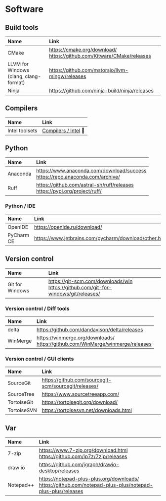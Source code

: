 # Software

## Build tools

| Name | Link |
| :--- | :--- |
| CMake | <https://cmake.org/download/><br><https://github.com/Kitware/CMake/releases> |
| LLVM for Windows<br>(clang, clang-format) | <https://github.com/mstorsjo/llvm-mingw/releases> |
| Ninja | <https://github.com/ninja-build/ninja/releases> |

## Compilers

| Name | Link |
| :--- | :--- |
| Intel toolsets | [Compilers / Intel](compilers/intel.md) 🔗 |

## Python

| Name | Link |
| :--- | :--- |
| Anaconda | <https://www.anaconda.com/download/success><br><https://repo.anaconda.com/archive/> |
| Ruff | <https://github.com/astral-sh/ruff/releases><br><https://pypi.org/project/ruff/> |

### Python / IDE

| Name | Link |
| :--- | :--- |
| OpenIDE | <https://openide.ru/download/> |
| PyCharm CE | <https://www.jetbrains.com/pycharm/download/other.html> |

## Version control

| Name | Link |
| :--- | :--- |
| Git for Windows | <https://git-scm.com/downloads/win><br><https://github.com/git-for-windows/git/releases/> |

### Version control / Diff tools

| Name | Link |
| :--- | :--- |
| delta | <https://github.com/dandavison/delta/releases> |
| WinMerge | <https://winmerge.org/downloads/><br><https://github.com/WinMerge/winmerge/releases> |

### Version control / GUI clients

| Name | Link |
| :--- | :--- |
| SourceGit | <https://github.com/sourcegit-scm/sourcegit/releases/> |
| SourceTree | <https://www.sourcetreeapp.com/> |
| TortoiseGit | <https://tortoisegit.org/download/> |
| TortoiseSVN | <https://tortoisesvn.net/downloads.html> |

## Var

| Name | Link |
| :--- | :--- |
| 7-zip | <https://www.7-zip.org/download.html><br><https://github.com/ip7z/7zip/releases> |
| draw.io | <https://github.com/jgraph/drawio-desktop/releases> |
| Notepad++ | <https://notepad-plus-plus.org/downloads/><br><https://github.com/notepad-plus-plus/notepad-plus-plus/releases> |
